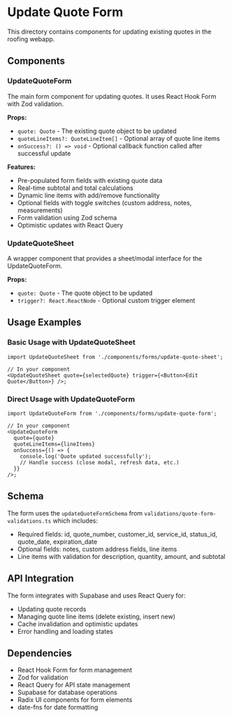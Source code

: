 # Update Quote Form

This directory contains components for updating existing quotes in the roofing webapp.

## Components

### UpdateQuoteForm

The main form component for updating quotes. It uses React Hook Form with Zod validation.

**Props:**

- `quote: Quote` - The existing quote object to be updated
- `quoteLineItems?: QuoteLineItem[]` - Optional array of quote line items
- `onSuccess?: () => void` - Optional callback function called after successful update

**Features:**

- Pre-populated form fields with existing quote data
- Real-time subtotal and total calculations
- Dynamic line items with add/remove functionality
- Optional fields with toggle switches (custom address, notes, measurements)
- Form validation using Zod schema
- Optimistic updates with React Query

### UpdateQuoteSheet

A wrapper component that provides a sheet/modal interface for the UpdateQuoteForm.

**Props:**

- `quote: Quote` - The quote object to be updated
- `trigger?: React.ReactNode` - Optional custom trigger element

## Usage Examples

### Basic Usage with UpdateQuoteSheet

```tsx
import UpdateQuoteSheet from './components/forms/update-quote-sheet';

// In your component
<UpdateQuoteSheet quote={selectedQuote} trigger={<Button>Edit Quote</Button>} />;
```

### Direct Usage with UpdateQuoteForm

```tsx
import UpdateQuoteForm from './components/forms/update-quote-form';

// In your component
<UpdateQuoteForm
  quote={quote}
  quoteLineItems={lineItems}
  onSuccess={() => {
    console.log('Quote updated successfully');
    // Handle success (close modal, refresh data, etc.)
  }}
/>;
```

## Schema

The form uses the `updateQuoteFormSchema` from `validations/quote-form-validations.ts` which includes:

- Required fields: id, quote_number, customer_id, service_id, status_id, quote_date, expiration_date
- Optional fields: notes, custom address fields, line items
- Line items with validation for description, quantity, amount, and subtotal

## API Integration

The form integrates with Supabase and uses React Query for:

- Updating quote records
- Managing quote line items (delete existing, insert new)
- Cache invalidation and optimistic updates
- Error handling and loading states

## Dependencies

- React Hook Form for form management
- Zod for validation
- React Query for API state management
- Supabase for database operations
- Radix UI components for form elements
- date-fns for date formatting
